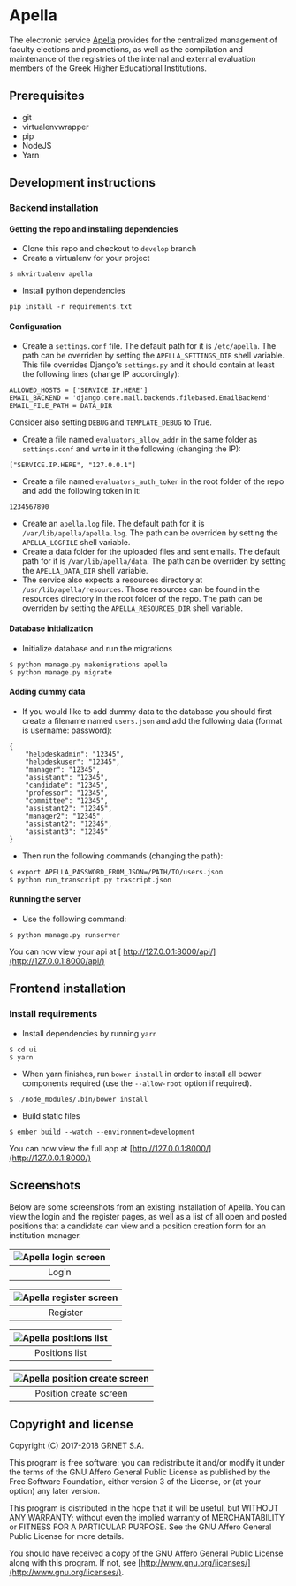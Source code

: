 # Apella

The electronic service [Apella](https://service-apella.grnet.gr/apella/ui/) provides for the centralized management of faculty elections and promotions, as well as the compilation and maintenance of the registries of the internal and external evaluation members of the Greek Higher Educational Institutions.

## Prerequisites
* git
* virtualenvwrapper
* pip
* NodeJS
* Yarn


## Development instructions
### Backend installation
#### Getting the repo and installing dependencies
* Clone this repo and checkout to `develop` branch
* Create a virtualenv for your project
```
$ mkvirtualenv apella
```
* Install python dependencies
```
pip install -r requirements.txt
```

#### Configuration
* Create a `settings.conf` file. The default path for it is `/etc/apella`. The path can be overriden by setting the `APELLA_SETTINGS_DIR` shell variable. This file overrides Django's `settings.py` and it should contain at least the following lines (change IP accordingly):
```
ALLOWED_HOSTS = ['SERVICE.IP.HERE']
EMAIL_BACKEND = 'django.core.mail.backends.filebased.EmailBackend'
EMAIL_FILE_PATH = DATA_DIR
```
Consider also setting `DEBUG` and `TEMPLATE_DEBUG` to True.

* Create a file named `evaluators_allow_addr` in the same folder as `settings.conf` and write in it the following (changing the IP):
```
["SERVICE.IP.HERE", "127.0.0.1"]
```
* Create a file named `evaluators_auth_token` in the root folder of the repo and add the following token in it:
```
1234567890
```
* Create an `apella.log` file. The default path for it is `/var/lib/apella/apella.log`. The path can be overriden by setting the `APELLA_LOGFILE` shell variable.
* Create a data folder for the uploaded files and sent emails. The default path for it is `/var/lib/apella/data`. The path can be overriden by setting the `APELLA_DATA_DIR` shell variable.
* The service also expects a resources directory at `/usr/lib/apella/resources`. Those resources can be found in the resources directory in the root folder of the repo. The path can be overriden by setting the `APELLA_RESOURCES_DIR` shell variable.

#### Database initialization
* Initialize database and run the migrations
```
$ python manage.py makemigrations apella
$ python manage.py migrate
```

#### Adding dummy data
* If you would like to add dummy data to the database you should first create a filename named `users.json` and add the following data (format is username: password):
```
{
    "helpdeskadmin": "12345",
    "helpdeskuser": "12345",
    "manager": "12345",
    "assistant": "12345",
    "candidate": "12345",
    "professor": "12345",
    "committee": "12345",
    "assistant2": "12345",
    "manager2": "12345",
    "assistant2": "12345",
    "assistant3": "12345"
}
```
* Then run the following commands (changing the path):
```
$ export APELLA_PASSWORD_FROM_JSON=/PATH/TO/users.json
$ python run_transcript.py trascript.json
```

#### Running the server
* Use the following command:
```
$ python manage.py runserver
```
You can now view your api at [ http://127.0.0.1:8000/api/](http://127.0.0.1:8000/api/)


## Frontend installation

### Install requirements
* Install dependencies by running `yarn`
```
$ cd ui
$ yarn
```
* When yarn finishes, run `bower install` in order to install all bower components required (use the `--allow-root` option if required).
```
$ ./node_modules/.bin/bower install
```

* Build static files
```
$ ember build --watch --environment=development
```

You can now view the full app at [http://127.0.0.1:8000/](http://127.0.0.1:8000/)


## Screenshots

Below are some screenshots from an existing installation of Apella.
You can view the login and the register pages, as well as a list of all open and posted positions that a candidate can view and a position creation form for an institution manager.

| ![Apella login screen](images/apella_login.png) |
|:--:|
| Login |

| ![Apella register screen](images/apella_register.png) |
|:--:|
| Register |

| ![Apella positions list](images/apella_positions_list.png) |
|:--:|
| Positions list |

| ![Apella position create screen](images/apella_position_create.png) |
|:--:|
| Position create screen |



## Copyright and license


Copyright (C) 2017-2018 GRNET S.A.

This program is free software: you can redistribute it and/or modify
it under the terms of the GNU Affero General Public License as
published by the Free Software Foundation, either version 3 of the
License, or (at your option) any later version.

This program is distributed in the hope that it will be useful,
but WITHOUT ANY WARRANTY; without even the implied warranty of
MERCHANTABILITY or FITNESS FOR A PARTICULAR PURPOSE.  See the
GNU Affero General Public License for more details.

You should have received a copy of the GNU Affero General Public License
along with this program.  If not, see [http://www.gnu.org/licenses/](http://www.gnu.org/licenses/).
